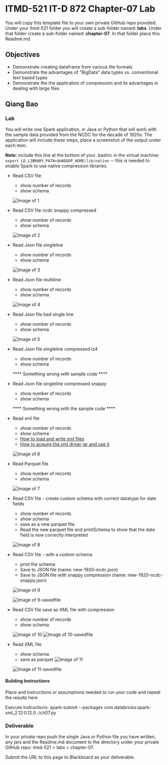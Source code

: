 # ITMD-521 IT-D 872 Chapter-07 Lab

You will copy this template file to your own private GitHub repo provided.  Under your itmd-521 folder you will create a sub-folder named: **labs**.  Under that folder create a sub-folder named: **chapter-07**.  In that folder place this Readme.md

## Objectives

- Demonstrate creating dataframe from various file formats
- Demonstrate the advantages of "BigData" data types vs. conventional text based types
- Demonstrate the the application of compression and its advantages in dealing with large files

## Qiang Bao

### Lab

You will write one Spark application, in Java or Python that will work with the sample data provided from the NCDC for the decade of 1920s:  The application will include these steps, place a screenshot of the output under each item.

**Note:** include this line at the bottom of your .bashrc in the virtual machine: `export LD_LIBRARY_PATH=$HADOOP_HOME/lib/native` -- this is needed to enable Spark to use native compression libraries.

- Read CSV file
  - show number of records
  - show schema

  ![Image of 1](images/1.png "Image of 1") 


- Read CSV file ncdc snappy compressed
  - show number of records
  - show schema

  ![Image of 2](images/2.png "Image of 2") 


- Read Json file singleline
  - show number of records
  - show schema
  
  ![Image of 3](images/3.png "Image of 3") 


- Read Json file multiline
  - show number of records
  - show schema

  ![Image of 4](images/4.png "Image of 4")


- Read Json file bad single line
  - show number of records
  - show schema

  ![Image of 5](images/5.png "Image of 5") 


- Read Json file singleline compressed lz4
  - show number of records
  - show schema

  **** Something wrong with sample code ****



- Read Json file singleline compressed snappy
  - show number of records
  - show schema

  **** Something wrong with the sample code ****

- Read xml file
  - show number of records
  - show schema
  - [How to load and write xml files](http://www.thehadoopguy.com/2019/09/how-to-parse-xml-data-to-saprk-dataframe.html "How to load xml driver")
  - [How to acquire the xml driver jar and use it](https://github.com/databricks/spark-xml "How to aquire the xml driver")

  ![Image of 6](images/6.png "Image of 6") 


- Read Parquet file
  - show number of records
  - show schema

  ![Image of 7](images/7.png "Image of 7") 


- Read CSV file - create custom schema with correct datatype for date fields
  - show number of records
  - show schema
  - save as a new parquet file
  - Read the new parquet file and printSchema to show that the date field is now correctly interpreted

  ![Image of 8](images/8.png "Image of 8") 


- Read CSV file - with a custom schema
  - print the schema
  - Save to JSON file (name: new-1920-ncdc.json)
  - Save to JSON file with snappy compression (name: new-1920-ncdc-snappy.json)

  ![Image of 9](images/9.png "Image of 9") 

  ![Image of 9-savedfile](images/9-savedfile.png "Image of 9-savedfile") 


- Read CSV file save as XML file with compression
  - show number of records
  - show schema

  ![Image of 10](images/10.png "Image of 10") 
  ![Image of 10-savedfile](images/10-savedfile.png "Image of 10-savedfile") 

- Read XML file
  - show schema
  - save as parquet
  ![Image of 11](images/11.png "Image of 11") 

  ![Image of 11-savedfile](images/11-savedfile.png "Image of 11-savedfile") 

#### Building Instructions

Place and instructions or assumptions needed to run your code and repeat the results here

Execute instructions: spark-submit --packages com.databricks:spark-xml_2.12:0.12.0 ./ch07.py

### Deliverable

In your private repo push the single Java or Python file you have written, any jars and the Readme.md document to the directory under your private GitHub repo: itmd-521 > labs > chapter-07. 

Submit the URL to this page to Blackboard as your deliverable.
